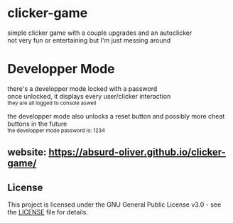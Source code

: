 # clicker-game
simple clicker game with a couple upgrades and an autoclicker  
not very fun or entertaining but I'm just messing around  

# Developper Mode
there's a developper mode locked with a password  
once unlocked, it displays every user/clicker interaction  
<sub>they are all logged to console aswell</sub>  
  
the developper mode also unlocks a reset button and possibly more cheat buttons in the future  
<sub>the developper mode password is: 1234</sub>

## website: https://absurd-oliver.github.io/clicker-game/

## License

This project is licensed under the GNU General Public License v3.0 - see the [LICENSE](./LICENSE) file for details.